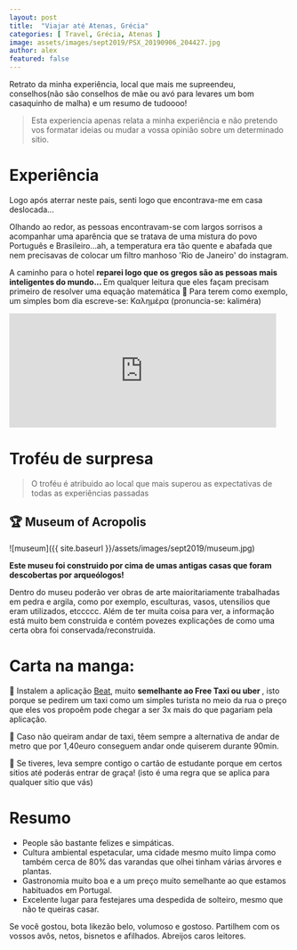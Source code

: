 ```yaml
---
layout: post
title:  "Viajar até Atenas, Grécia"
categories: [ Travel, Grécia, Atenas ]
image: assets/images/sept2019/PSX_20190906_204427.jpg
author: alex
featured: false
---
```

Retrato da minha experiência, local que mais me supreendeu, conselhos(não são conselhos de mãe ou avó para levares um bom casaquinho de malha) e um resumo de tudoooo!


> Esta experiencia apenas relata a minha experiência e não pretendo vos formatar ideias ou mudar a vossa opinião sobre um determinado sitio.

# Experiência

Logo após aterrar neste pais, senti logo que encontrava-me em casa deslocada...

Olhando ao redor, as pessoas encontravam-se com largos sorrisos a acompanhar uma aparência que se tratava de uma mistura do povo Português e Brasileiro...ah, a temperatura era tão quente e abafada que nem precisavas de colocar um filtro manhoso 'Rio de Janeiro' do instagram.

A caminho para o hotel <b> reparei logo que os gregos são as pessoas mais inteligentes do mundo... </b> Em qualquer leitura que eles façam precisam primeiro de resolver uma equação matemática 🤣
Para terem como exemplo, um simples bom dia escreve-se: Καλημέρα (pronuncia-se: kaliméra)

<iframe src="https://giphy.com/embed/ne3xrYlWtQFtC" width="480" height="205" frameBorder="0" class="giphy-embed" allowFullScreen></iframe><p><a href="https://giphy.com/gifs/funny-lol-ne3xrYlWtQFtC"></a></p>

# Troféu de surpresa
> O troféu é atribuido ao local que mais superou as expectativas de todas as experiências passadas

## 🏆 Museum of Acropolis

![museum]({{ site.baseurl }}/assets/images/sept2019/museum.jpg)


<b>
Este museu foi construido por cima de umas antigas casas que foram descobertas por arqueólogos! 
</b>

Dentro do museu poderão ver obras de arte maioritariamente trabalhadas em pedra e argila, como por exemplo, esculturas, vasos, utensilios que eram utilizados, etccccc.
Além de ter muita coisa para ver, a informação está muito bem construida e contém povezes explicações de como uma certa obra foi conservada/reconstruida. 

# Carta na manga:
🥭 Instalem a aplicação [Beat][app-beat], muito <b> semelhante ao Free Taxi ou uber </b> , isto porque se pedirem um taxi como um simples turista no meio da rua o preço que eles vos propoêm pode chegar a ser 3x mais do que pagariam pela aplicação. 

🥭 Caso não queiram andar de taxi, têem sempre a alternativa de andar de metro que por 1,40euro conseguem andar onde quiserem durante 90min.

🥭 Se tiveres, leva sempre contigo o cartão de estudante porque em certos sitios até poderás entrar de graça! (isto é uma regra que se aplica para qualquer sitio que vás)

# Resumo
* People são bastante felizes e simpáticas.
* Cultura ambiental espetacular, uma cidade mesmo muito limpa como também cerca de 80% das varandas que olhei tinham várias árvores e plantas.
* Gastronomia muito boa e a um preço muito semelhante ao que estamos habituados em Portugal.
* Excelente lugar para festejares uma despedida de solteiro, mesmo que não te queiras casar.


Se você gostou, bota likezão belo, volumoso e gostoso. Partilhem com os vossos avôs, netos, bisnetos e afilhados. Abreijos caros leitores.

[app-beat]: https://play.google.com/store/apps/details?id=gr.androiddev.taxibeat&hl=pt
